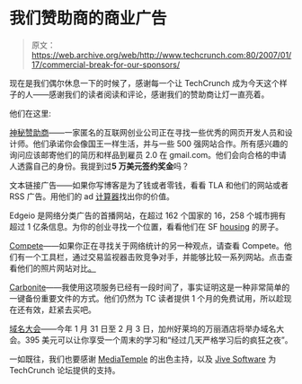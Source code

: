 # 我们赞助商的商业广告

> 原文：<https://web.archive.org/web/http://www.techcrunch.com:80/2007/01/17/commercial-break-for-our-sponsors/>

现在是我们偶尔休息一下的时候了，感谢每一个让 TechCrunch 成为今天这个样子的人——感谢我们的读者阅读和评论，感谢我们的赞助商让灯一直亮着。

他们在这里:

[神秘赞助商](https://web.archive.org/web/20150919044454/http://207.218.248.46/)——一家匿名的互联网创业公司正在寻找一些优秀的网页开发人员和设计师。他们承诺你会像国王一样生活，并与一些 500 强网站合作。所有感兴趣的询问应该邮寄他们的简历和样品到雇员 2.0 在 gmail.com。他们会向合格的申请人透露自己的身份。我提到过**5 万美元签约奖金**吗？

文本链接广告——如果你写博客是为了钱或者零钱，看看 TLA 和他们的网站或者 RSS 广告。用他们的 ad [计算器](https://web.archive.org/web/20150919044454/http://www.text-link-ads.com/link_calculator.php)找出你的价值。

Edgeio 是网络分类广告的首播网站，在超过 162 个国家的 16，258 个城市拥有超过 1 亿条信息。为你的创业寻找一个位置，看看他们在 SF [housing](https://web.archive.org/web/20150919044454/http://www.edgeio.com/fl/ll~5094111-94111/tt/) 的房子。

[Compete](https://web.archive.org/web/20150919044454/http://snapshot.compete.com/kodakgallery.com+photobucket.com+flickr.com?src=tc001)——如果你正在寻找关于网络统计的另一种观点，请查看 Compete。他们有一个工具栏，通过交易监视器击败竞争对手，并能够比较一系列网站。点击查看他们的照片网站对比[。](https://web.archive.org/web/20150919044454/http://snapshot.compete.com/kodakgallery.com+photobucket.com+flickr.com?src=tc001)

[Carbonite](https://web.archive.org/web/20150919044454/http://www.carbonite.com/ads/tc/bluescreen.aspx?sourcetag=tc:1)——我使用这项服务已经有一段时间了，事实证明这是一种非常简单的一键备份重要文件的方式。他们仍然为 TC 读者提供 1 个月的免费试用，所以趁现在还有效，赶紧去买吧。

[域名大会](https://web.archive.org/web/20150919044454/http://domainfest.com/)——今年 1 月 31 日至 2 月 3 日，加州好莱坞的万丽酒店将举办域名大会。395 美元可以让你享受一个周末的学习和“经过几天严格学习后的疯狂之夜”。

一如既往，我们也要感谢 [MediaTemple](https://web.archive.org/web/20150919044454/http://www.mediatemple.net/) 的出色主持，以及 [Jive Software](https://web.archive.org/web/20150919044454/http://www.jivesoftware.com/) 为 TechCrunch 论坛提供的支持。